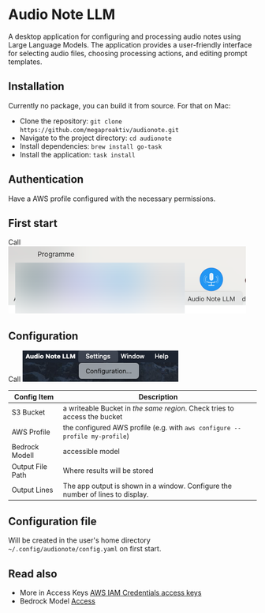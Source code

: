 # Audio Note LLM

A desktop application for configuring and processing audio notes using Large Language Models. The application provides a user-friendly interface for selecting audio files, choosing processing actions, and editing prompt templates.

## Installation

Currently no package, you can build it from source.
For that on Mac:

- Clone the repository: `git clone https://github.com/megaproaktiv/audionote.git`
- Navigate to the project directory: `cd audionote`
- Install dependencies: `brew install go-task`
- Install the application: `task install`

## Authentication

Have a AWS profile configured with the necessary permissions.

## First start

Call ![](img/app.png)

## Configuration

Call ![](img/configuration.png)

Config Item | Description
--- | ---
S3 Bucket| a writeable Bucket in _the same region_. Check tries to access the bucket
AWS Profile | the configured AWS profile (e.g. with `aws configure --profile my-profile`)
Bedrock Modell | accessible model
Output File Path | Where results will be stored
Output Lines | The app output is shown in a window. Configure the number of lines to display.

## Configuration file

Will be created in the user's home directory `~/.config/audionote/config.yaml` on first start.

## Read also

- More in Access Keys [AWS IAM Credentials access keys](https://docs.aws.amazon.com/IAM/latest/UserGuide/id_credentials_access-keys.html)
- Bedrock Model [Access](https://docs.aws.amazon.com/bedrock/latest/userguide/model-access-modify.html)
